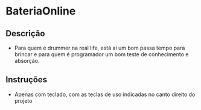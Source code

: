 # BateriaOnline

## Descrição

* Para quem é drummer na real life, está ai um bom passa tempo para brincar e para quem é programador um bom teste de conhecimento e absorção.

## Instruções

* Apenas com teclado, com as teclas de uso indicadas no canto direito do projeto
